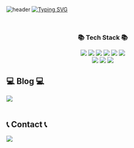 ![header](https://capsule-render.vercel.app/api?type=waving&color=F7D358&text=&animation=twinkling&height=80)
[![Typing SVG](https://readme-typing-svg.demolab.com?font=Alkatra&weight=500&size=45&duration=3500&pause=3&color=000000&center=false&vCenter=false&multiline=true&repeat=true&width=1000&height=100&lines=Welcome+to+JinTaekHan+GitHub!👋)](https://git.io/typing-svg)
 
<div align="left">
 
<br>

<h3 align="center">📚 Tech Stack 📚</h3>
<p align="center">
  <img src="https://img.shields.io/badge/HTML5-E34F26?style=flat-round&logo=html5&logoColor=white" > 
  <img src="https://img.shields.io/badge/CSS-1572B6?style=flat-round&logo=css3&logoColor=white"> 
  <img src="https://img.shields.io/badge/React.js-6EC0EB?style=flat-round&logo=React&logoColor=white"> 
  <img src="https://img.shields.io/badge/Python-3766AB?style=flat-square&logo=Python&logoColor=white"/>
  <img src="https://img.shields.io/badge/Javascript-ffb13b?style=flat-square&logo=javascript&logoColor=white"/>
  <img src="https://img.shields.io/badge/TypeScript-3178C6?style=flat-square&logo=typescript&logoColor=white">
  <br>
  <img src="https://img.shields.io/badge/Node.js-339933?style=flat-square&logo=Node.js&logoColor=white"/>
  <img src="https://img.shields.io/badge/Express-000000?style=flat-square&logo=Express&logoColor=white"/>
  <img src="https://img.shields.io/badge/Mysql-E6B91E?style=flat-square&logo=MySql&logoColor=white"/>
</p>

## 💻 Blog 💻
<div style="display:flex; flex-direction:row;">
    <a href="https://jintaek5182.tistory.com">
        <img src="https://img.shields.io/badge/Tistory-000000?style=for-the-badge&logo=Tistory&logoColor=white"> 
    </a>
</div><br>

## 📞 Contact 📞
<div style="display:flex; flex-direction:row;">
    <a href="mailto:wlsxor5252@gmail.com">
        <img src="https://img.shields.io/badge/Gmail-EA4335?style=for-the-badge&logo=Gmail&logoColor=white"> 
    </a>
</div><br>
    
</div>
